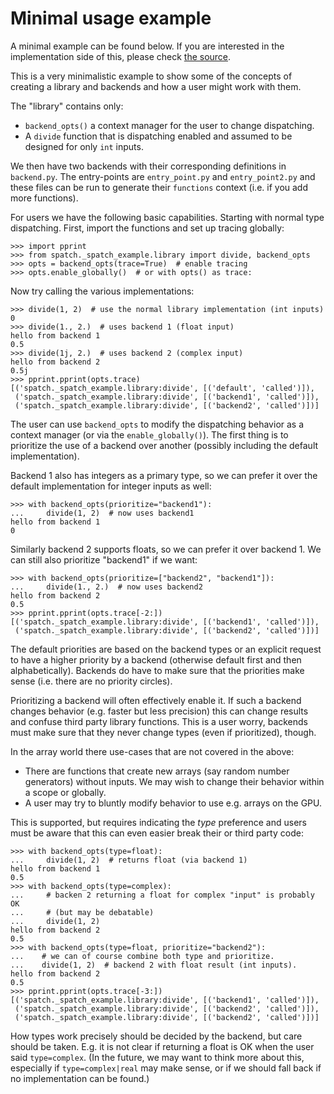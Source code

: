 # Minimal usage example

A minimal example can be found below.  If you are interested in the
implementation side of this, please check
[the source](https://github.com/scientific-python/spatch/spatch/_spatch_example).

This is a very minimalistic example to show some of the concepts of
creating a library and backends and how a user might work with them.

The "library" contains only:
* `backend_opts()` a context manager for the user to change dispatching.
* A `divide` function that is dispatching enabled and assumed to be
  designed for only `int` inputs.

We then have two backends with their corresponding definitions in `backend.py`.
The entry-points are `entry_point.py` and `entry_point2.py` and these files
can be run to generate their `functions` context (i.e. if you add more functions).

For users we have the following basic capabilities.  Starting with normal
type dispatching.
First, import the functions and set up tracing globally:
```pycon
>>> import pprint
>>> from spatch._spatch_example.library import divide, backend_opts
>>> opts = backend_opts(trace=True)  # enable tracing
>>> opts.enable_globally()  # or with opts() as trace:

```
Now try calling the various implementations:
```pycon
>>> divide(1, 2)  # use the normal library implementation (int inputs)
0
>>> divide(1., 2.)  # uses backend 1 (float input)
hello from backend 1
0.5
>>> divide(1j, 2.)  # uses backend 2 (complex input)
hello from backend 2
0.5j
>>> pprint.pprint(opts.trace)
[('spatch._spatch_example.library:divide', [('default', 'called')]),
 ('spatch._spatch_example.library:divide', [('backend1', 'called')]),
 ('spatch._spatch_example.library:divide', [('backend2', 'called')])]

```

The user can use `backend_opts` to modify the dispatching behavior as
a context manager (or via the `enable_globally()`).
The first thing is to prioritize the use of a backend over another
(possibly including the default implementation).

Backend 1 also has integers as a primary type, so we can prefer
it over the default implementation for integer inputs as well:
```pycon
>>> with backend_opts(prioritize="backend1"):
...     divide(1, 2)  # now uses backend1
hello from backend 1
0

```
Similarly backend 2 supports floats, so we can prefer it over backend 1.
We can still also prioritize "backend1" if we want:
```pycon
>>> with backend_opts(prioritize=["backend2", "backend1"]):
...     divide(1., 2.)  # now uses backend2
hello from backend 2
0.5
>>> pprint.pprint(opts.trace[-2:])
[('spatch._spatch_example.library:divide', [('backend1', 'called')]),
 ('spatch._spatch_example.library:divide', [('backend2', 'called')])]

```
The default priorities are based on the backend types or an explicit request to have
a higher priority by a backend (otherwise default first and then alphabetically).
Backends do have to make sure that the priorities make sense (i.e. there are no
priority circles).

Prioritizing a backend will often effectively enable it.  If such a backend changes
behavior (e.g. faster but less precision) this can change results and confuse third
party library functions.
This is a user worry, backends must make sure that they never change types (even if
prioritized), though.

In the array world there use-cases that are not covered in the above:
* There are functions that create new arrays (say random number generators)
  without inputs.  We may wish to change their behavior within a scope or
  globally.
* A user may try to bluntly modify behavior to use e.g. arrays on the GPU.

This is supported, but requires indicating the _type_ preference and users
must be aware that this can even easier break their or third party code:
```pycon
>>> with backend_opts(type=float):
...     divide(1, 2)  # returns float (via backend 1)
hello from backend 1
0.5
>>> with backend_opts(type=complex):
...     # backen 2 returning a float for complex "input" is probably OK
...     # (but may be debatable)
...     divide(1, 2)
hello from backend 2
0.5
>>> with backend_opts(type=float, prioritize="backend2"):
...    # we can of course combine both type and prioritize.
...    divide(1, 2)  # backend 2 with float result (int inputs).
hello from backend 2
0.5
>>> pprint.pprint(opts.trace[-3:])
[('spatch._spatch_example.library:divide', [('backend1', 'called')]),
 ('spatch._spatch_example.library:divide', [('backend2', 'called')]),
 ('spatch._spatch_example.library:divide', [('backend2', 'called')])]

```
How types work precisely should be decided by the backend, but care should be taken.
E.g. it is not clear if returning a float is OK when the user said `type=complex`.
(In the future, we may want to think more about this, especially if `type=complex|real`
may make sense, or if we should fall back if no implementation can be found.)
